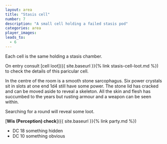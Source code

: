 ```yaml
---
layout: area
title: "Stasis cell"
number: 7
description: "A small cell holding a failed stasis pod"
categories: area
player_images:
leads_to:
  - 6
---
```


Each cell is the same holding a stasis chamber.

On entry consult [cell loot]({{ site.baseurl }}{% link stasis-cell-loot.md %}) to check the details of this paricular cell.

In the centre of the room is a smooth stone sarcophagus.  Six power crystals sit in slots at one end 1d4 still have some power.  The stone lid has cracked and can be moved aside to reveal a skeleton.  All the skin and flesh has succumbed to the years but rusting armour and a weapon can be seen within.

Searching for a round will reveal some loot.


[**Wis (Perception) check**]({{ site.baseurl }}{% link party.md %})
* DC 18 something hidden
* DC 10 something obvious

